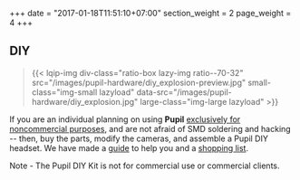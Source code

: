 +++
date = "2017-01-18T11:51:10+07:00"
section_weight = 2
page_weight = 4
+++

## DIY

> {{< lqip-img div-class="ratio-box lazy-img ratio--70-32" src="/images/pupil-hardware/diy_explosion-preview.jpg" small-class="img-small lazyload" data-src="/images/pupil-hardware/diy_explosion.jpg" large-class="img-large lazyload" >}}

If you are an individual planning on using **Pupil** [exclusively for noncommercial purposes](#license), and are not afraid of SMD soldering and hacking -- then, buy the parts, modify the cameras, and assemble a Pupil DIY headset. We have made a [guide](#diy-kit-guide) to help you and a [shopping list](https://docs.google.com/spreadsheet/pub?key=0Al-zbr5hUFxPdEdJY1Z0dGRXU18yU0JxTVQ3THBOZFE&single=true&gid=0&output=html). 
  
<aside class="notice">Note - The Pupil DIY Kit is not for commercial use or commercial clients.</aside>
